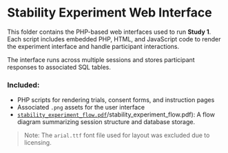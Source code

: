 # Stability Experiment Web Interface

This folder contains the PHP-based web interfaces used to run **Study 1**. Each script includes embedded PHP, HTML, and JavaScript code to render the experiment interface and handle participant interactions.

The interface runs across multiple sessions and stores participant responses to associated SQL tables.

### Included:
- PHP scripts for rendering trials, consent forms, and instruction pages
- Associated `.png` assets for the user interface
- [`stability_experiment_flow.pdf`](https://github.com/Lior-Lebovich/stabilityFeedbackICB/tree/main/web-interface)/stability_experiment_flow.pdf): A flow diagram summarizing session structure and database storage.

> Note: The `arial.ttf` font file used for layout was excluded due to licensing.
